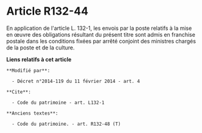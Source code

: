 # Article R132-44

En application de l'article L. 132-1, les envois par la poste relatifs à la mise en œuvre des obligations résultant du
présent titre sont admis en franchise postale dans les conditions fixées par arrêté conjoint des ministres chargés de la
poste et de la culture.

**Liens relatifs à cet article**

	**Modifié par**:

	  - Décret n°2014-119 du 11 février 2014 - art. 4

	**Cite**:

	  - Code du patrimoine - art. L132-1

	**Anciens textes**:

	  - Code du patrimoine. - art. R132-48 (T)
